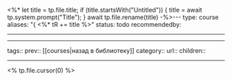 <%*
let title = tp.file.title;
if (title.startsWith("Untitled")) {
	title = await tp.system.prompt("Title");
}
await tp.file.rename(title)
-%>---
type: course
aliases: "{ <%* tR += title %>"
status: todo
recommendedby:

---
___
tags::
prev:: [[courses|назад в библиотеку]]
category::
url::
children::
___
<% tp.file.cursor(0) %>
